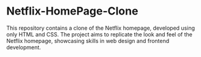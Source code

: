 # Netflix-HomePage-Clone
This repository contains a clone of the Netflix homepage, developed using only HTML and CSS. The project aims to replicate the look and feel of the Netflix homepage, showcasing skills in web design and frontend development.
